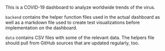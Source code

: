 This is a COVID-19 dashboard to analyze worldwide trends of the virus. 

`backend` contains the helper function files used in the actual dashboard as well as a markdown file used to create test visualizations before implementation on the dashboard.

`data` contains CSV files with some of the relevant data. The helpers file should pull from GitHub sources that are updated regularly, too.
